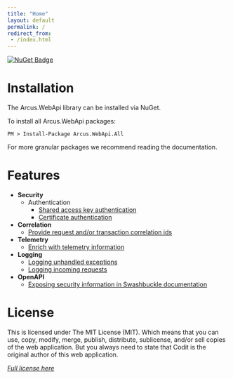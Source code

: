 ```yaml
---
title: "Home"
layout: default
permalink: /
redirect_from:
 - /index.html
---
```


[![NuGet Badge](https://buildstats.info/nuget/Arcus.WebApi.All?includePreReleases=true)](https://www.nuget.org/packages/Arcus.WebApi.All/)

# Installation

The Arcus.WebApi library can be installed via NuGet.

To install all Arcus.WebApi packages:

```shell
PM > Install-Package Arcus.WebApi.All
```

For more granular packages we recommend reading the documentation.

# Features

- **Security**
    - Authentication
        - [Shared access key authentication](features/security/auth/shared-access-key)
        - [Certificate authentication](features/security/auth/certificate)
- **Correlation**
    - [Provide request and/or transaction correlation ids](features/correlation)
- **Telemetry**
    - [Enrich with telemetry information](features/telemetry)
- **Logging**
    - [Logging unhandled exceptions](features/logging#logging-unhandled-exceptions)
    - [Logging incoming requests](features/logging#logging-incoming-requests)
- **OpenAPI**
    - [Exposing security information in Swashbuckle documentation](features/openapi/security-definitions)

# License
This is licensed under The MIT License (MIT). Which means that you can use, copy, modify, merge, publish, distribute, sublicense, and/or sell copies of the web application. But you always need to state that Codit is the original author of this web application.

*[Full license here](https://github.com/arcus-azure/arcus.webapi/blob/master/LICENSE)*
